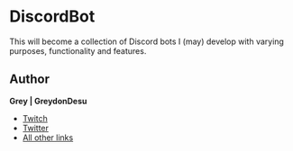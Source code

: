 # DiscordBot 
This will become a collection of Discord bots I (may) develop with varying purposes, functionality and features.

## Author
**Grey | GreydonDesu**
- [Twitch](https://twitch.tv/GreydonDesu)
- [Twitter](https://twitter.com/GreydonDesu)
- [All other links](https://greydon.de)
